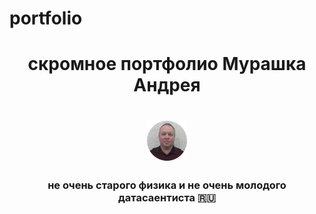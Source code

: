 # portfolio

<h1 align="center">скромное портфолио Мурашка Андрея</h1> 
<h1 align="center"><img src="https://github.com/rcc-avm/portfolio/blob/main/A2.png "height="64"/></h1>
<h3 align="center">не очень старого физика и не очень молодого датасаентиста 🇷🇺</h3>
